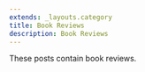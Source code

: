 ```yaml
---
extends: _layouts.category
title: Book Reviews
description: Book Reviews
---
```


These posts contain book reviews.
